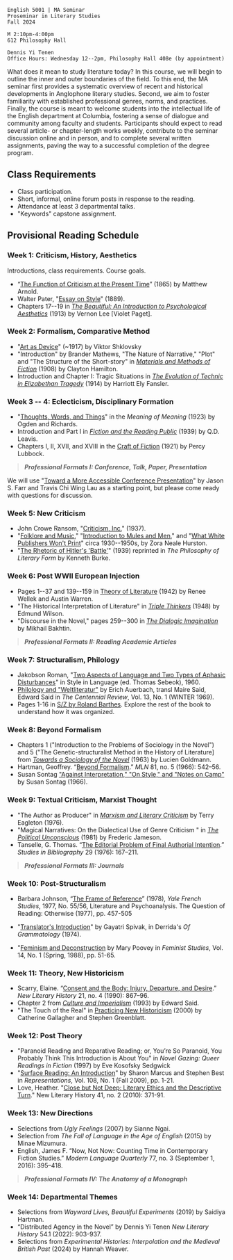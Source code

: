 ```
English 5001 | MA Seminar
Proseminar in Literary Studies
Fall 2024

M 2:10pm-4:00pm
612 Philosophy Hall

Dennis Yi Tenen
Office Hours: Wednesday 12--2pm, Philosophy Hall 408e (by appointment)
```

What does it mean to study literature today? In this course, we will begin to outline the inner
and outer boundaries of the field. To this end, the MA seminar first provides a systematic
overview of recent and historical developments in Anglophone literary studies. Second, we aim
to foster familiarity with established professional genres, norms, and practices. Finally, the
course is meant to welcome students into the intellectual life of the English department at
Columbia, fostering a sense of dialogue and community among faculty and students. Participants
should expect to read several article- or chapter-length works weekly, contribute to the
seminar discussion online and in person, and to complete several written assignments, paving
the way to a successful completion of the degree program.

## Class Requirements

- Class participation.
- Short, informal, online forum posts in response to the reading.
- Attendance at least 3 departmental talks.
- "Keywords" capstone assignment.

## Provisional Reading Schedule

### Week 1: Criticism, History, Aesthetics

Introductions, class requirements. Course goals.

- “[The Function of Criticism at the Present Time][01]” (1865) by Matthew Arnold.
- Walter Pater, "[Essay on Style][01]" (1889).
- Chapters 17--19 in [*The Beautiful: An Introduction to Psychological Aesthetics*][02] (1913)
  by Vernon Lee [Violet Paget].

[01]: https://archive.org/details/functionofcritic00arno/page/n7/mode/2up
[02]: https://archive.org/details/in.ernet.dli.2015.201677

### Week 2: Formalism, Comparative Method

- "[Art as Device][29]" (~1917) by Viktor Shklovsky
- "Introduction" by Brander Mathews, "The Nature of Narrative," "Plot" and "The Structure of
the Short-story" in [*Materials and Methods of Fiction*][24] (1908) by Clayton Hamilton.
- Introduction and Chapter I: Tragic Situations in [*The Evolution of Technic in Elizabethan
  Tragedy*][34] (1914) by Harriott Ely Fansler.

[21]: https://archive.org/download/cu31924027248867/cu31924027248867.pdf
[22]: https://archive.org/download/literatureameric00babb_0/literatureameric00babb_0.pdf
[23]: https://archive.org/download/analyticsofliter00sheruoft/analyticsofliter00sheruoft.pdf
[24]: https://archive.org/download/materialsandmet01hamigoog/materialsandmet01hamigoog.pdf
[34]: https://courseworks2.columbia.edu/files/5815641/download?download_frd=1
[29]: https://read-dukeupress-edu.ezproxy.cul.columbia.edu/poetics-today/article/36/3/151/21143/Art-as-Device

### Week 3 -- 4: Eclecticism, Disciplinary Formation

- "[Thoughts, Words, and Things][39]" in the *Meaning of Meaning* (1923) by Ogden and Richards.
- Introduction and Part I in [*Fiction and the Reading Public*][51] (1939) by Q.D. Leavis.
- Chapters I, II, XVII, and XVIII in the [Craft of Fiction][42] (1921) by Percy Lubbock.
  
> ***Professional Formats I: Conference, Talk, Paper, Presentation***

[33]: https://archive.org/download/jstor-6151/6151.pdf
[35]: http://www.modjourn.org/render.php?id=1308761641493752&view=mjp_object
[36]: https://modjourn.org/issue/bdr:523006/
[51]: https://archive.org/download/fictionandtherea030248mbp/fictionandtherea030248mbp.pdf
[39]: https://drive.google.com/file/d/1YTzl8bAgF3Y7dFjsNRUsj74SIOgygby3/view?usp=sharing

We will use "[Toward a More Accessible Conference Presentation](https://profession.mla.org/toward-a-more-accessible-conference-presentation/)" by Jason S. Farr and Travis Chi Wing Lau as a starting point, but please  come ready with questions for discussion.

[42]: https://archive.org/download/craftoffiction030210mbp/craftoffiction030210mbp.pdf
[43]: https://archive.org/download/practicalcritici030142mbp/practicalcritici030142mbp.pdf
[44]: https://archive.org/download/in.ernet.dli.2015.215758/2015.215758.Seven-Types_text.pdf
[45]: https://courseworks2.columbia.edu/courses/104410/files?preview=8554664

### Week 5: New Criticism

- John Crowe Ransom, "[Criticism, Inc.][54]" (1937).
- "[Folklore and Music][52]," "[Introduction to Mules and Men][53]," and "[What White Publishers
  Won't Print][53]" circa 1930--1950s, by Zora Neale Hurston.
- "[The Rhetoric of Hitler's 'Battle'][51]" (1939) reprinted in *The Philosophy of Literary
  Form* by Kenneth Burke.

[52]: https://www-jstor-org.ezproxy.cul.columbia.edu/stable/3346585?Search=yes&resultItemClick=true&searchText=au%3A&searchText=%22Zora+Hurston%22&searchUri=%2Faction%2FdoBasicSearch%3Fsi%3D1%26amp%3BQuery%3Dau%253A%2522Zora%2BHurston%2522%26amp%3Brefreqid%3Dsearch%253A0bd692ca8d79bef38fdb3a5eb537ec62&ab_segments=0%2Fdefault-2%2Fcontrol&refreqid=search%3A994acb08c971c7031471755f3eaafc1c#metadata_info_tab_contents
[53]: https://read.dukeupress.edu/books/book/1923/chapter/190753/What-White-Publishers-Won-t-Print-1950
[54]: https://www-jstor-org.ezproxy.cul.columbia.edu/stable/26434018?Search=yes&resultItemClick=true&searchText=criticism+inc&searchUri=%2Faction%2FdoBasicSearch%3FQuery%3Dcriticism%2Binc%26acc%3Don%26wc%3Don%26fc%3Doff%26group%3Dnone&ab_segments=0%2Fbasic_search_SYC-5462%2Fcontrol&refreqid=fastly-default%3A988e03d755a05e0011212c9681829aaa&seq=1#metadata_info_tab_contents
[51]: https://drive.google.com/file/d/1yQeFEr3r7x93xqkMM4FxY5yoD7YMgkOT/view?usp=sharing

### Week 6: Post WWII European Injection

- Pages 1--37 and 139--159 in [Theory of Literature][63] (1942) by Renee Wellek and Austin
  Warren.
- "The Historical Interpretation of Literature" in *[Triple Thinkers][62]* (1948) by Edmund
  Wilson.
- "Discourse in the Novel," pages 259--300 in [*The Dialogic Imagination*][61] by Mikhail Bakhtin.

> ***Professional Formats II: Reading Academic Articles***

[61]: https://drive.google.com/file/d/1odIW2gcLf6jfkZrv_mECM1EvkFbyf7ID/view?usp=sharing
[62]: https://drive.google.com/file/d/14d2GqSdGJ8okkm3y0TN0oFA2kFxDAi3l/view?usp=drive_link
[622]: https://courseworks2.columbia.edu/courses/82199/files?preview=6115086
[63]: https://drive.google.com/file/d/1gMP7WrUYA7NuQdvdulqd42u2lEsL4T9J/view?usp=sharing
[64]: https://clio.columbia.edu/catalog/4843426
[65]: https://www-jstor-org.ezproxy.cul.columbia.edu/stable/27537676?casa_token=W8pW7wsnBk0AAAAA%3AzjICCE2RYuMByNFXMGOSke1VjU7kkqivtO-5OOtxWew7MEQW64aOnu2llZybvoSfsGI8G_ZXODNE_HrCKDrT2xSrOwpx2baQ1OsO6N2T-7ImSMQVxw&seq=1#metadata_info_tab_contents

### Week 7: Structuralism, Philology

- Jakobson Roman, "[Two Aspects of Language and Two Types of Aphasic Disturbances][713]" in Style in Language (ed. Thomas Sebeok), 1960.
- [Philology and "Weltliteratur"][711] by Erich Auerbach, transl Maire Said, Edward Said in *The Centennial Review*, Vol. 13, No. 1 (WINTER 1969).
- Pages 1-16 in [S/Z by Roland Barthes][715]. Explore the rest of the book to understand how it was organized.

[611]: http://archives.bu.edu/collections/partisan-review/search/detail?id=326052
[633]: https://courseworks2.columbia.edu/files/6116816/download?download_frd=1
[711]: https://www-jstor-org.ezproxy.cul.columbia.edu/stable/23738133
[712]: https://drive.google.com/drive/folders/1ihk4WKLoWEeXqtM28SmnVR0P4lqt4uEs?dmr=1&ec=wgc-drive-hero-goto
[713]: https://drive.google.com/file/d/1L1zfnq34qWMm8_rSEBaLxxRXuPFdWTqp/view?usp=sharing
[715]: https://drive.google.com/file/d/1UdFqtgRPeWl24Sw8iR4VC586LI2uFKKX/view?usp=sharing

### Week 8: Beyond Formalism

- Chapters 1 ("Introduction to the Problems of Sociology in the Novel") and 5 ("The Genetic-structuralist Method in the History of Literature] from [*Towards a Sociology of the Novel*][806] (1963) by Lucien Goldmann.
- Hartman, Geoffrey. “[Beyond Formalism][71].” *MLN* 81, no. 5 (1966): 542–56.
- Susan Sontag ["Against Interpretation," "On Style," and "Notes on Camp"][805] by Susan Sontag (1966).

[85]:
https://www-jstor-org.ezproxy.cul.columbia.edu/stable/2907978?seq=1#metadata_info_tab_contents
[71]: https://www-jstor-org.ezproxy.cul.columbia.edu/stable/2907978?seq=1
[72]: https://courseworks2.columbia.edu/courses/82199/files?preview=6117980
[73]: https://courseworks2.columbia.edu/courses/82199/files?preview=6118063
[805]: https://drive.google.com/file/d/1FPTIH6JKcfvb2L_z2Ngh2vKEBzEr4rkF/view?usp=drive_link
[806]: https://drive.google.com/file/d/1I1ZbC3m5DISbwIQ2Flfn_BgAAwlkDMBz/view?usp=drive_link


### Week 9: Textual Criticism, Marxist Thought

- "The Author as Producer" in [*Marxism and Literary Criticism*][83] by Terry Eagleton (1976).
- "Magical Narratives: On the Dialectical Use of Genre Criticism " in [*The Political Unconscious*][84] (1981) by
  Frederic Jameson.
- Tanselle, G. Thomas. “[The Editorial Problem of Final Authorial Intention][81].” *Studies in
  Bibliography* 29 (1976): 167–211.

> ***Professional Formats III: Journals***

[81]: https://www-jstor-org.ezproxy.cul.columbia.edu/stable/40371633
[83]: https://www-taylorfrancis-com.ezproxy.cul.columbia.edu/chapters/mono/10.4324/9780203361771-6/author-producer-terry-eagleton?context=ubx&refId=2911637c-fdb2-4216-8308-9aeaf8fa3e91
[85]: https://www-nybooks-com.ezproxy.cul.columbia.edu/issues/1978/01/26/
[84]: https://www-jstor-org.ezproxy.cul.columbia.edu/stable/10.7591/j.ctt1287f8w.5

### Week 10: Post-Structuralism

- Barbara Johnson, “[The Frame of Reference][1004]” (1978), *Yale French Studies*, 1977, No. 55/56, Literature and Psychoanalysis. The Question of Reading: Otherwise (1977), pp. 457-505
- "[Translator's Introduction][1003]" by Gayatri Spivak, in Derrida's *Of Grammatology* (1974).
- "[Feminism and Deconstruction][1002] by Mary Poovey in *Feminist Studies*, Vol. 14, No. 1 (Spring, 1988), pp. 51-65.

  [1002]: https://www-jstor-org.ezproxy.cul.columbia.edu/stable/3177998?seq=1
  [1003]: https://drive.google.com/file/d/1l1POrvmYBEJMToLKIkvqUPW2yEbB9_Nq/view?usp=sharing
  [1004]: https://www-jstor-org.ezproxy.cul.columbia.edu/stable/pdf/2930445.pdf

### Week 11: Theory, New Historicism

- Scarry, Elaine. “[Consent and the Body: Injury, Departure, and Desire][111].” *New Literary
  History* 21, no. 4 (1990): 867–96.
- Chapter 2 from [*Culture and Imperialism*][113] (1993) by Edward Said.
- "The Touch of the Real" in [Practicing New Historicism][114] (2000) by Catherine Gallagher
  and Stephen Greenblatt.

[111]: https://www-jstor-org.ezproxy.cul.columbia.edu/stable/i220241?refreqid=excelsior%3Ae7d9681cd7287789cee051cac90b353a
[112]: https://www-jstor-org.ezproxy.cul.columbia.edu/stable/i258520?refreqid=excelsior%3Ace144081c846cd02c6856c0e4d93d155 (SPEAKING FOR OTHERS)
[113]: https://drive.google.com/file/d/10dT-rF5M0WSjDsO5jbPAmbiQuyila4Ua/view?usp=drive_link
[114]: https://drive.google.com/file/d/1RX5n8C_HHOlWpP_CRGy2yK1ZeuhsnxAI/view?usp=drive_link

### Week 12: Post Theory

- "Paranoid Reading and Reparative Reading; or, You’re So Paranoid, You Probably Think This
  Introduction is About You" in  *Novel Gazing: Queer Readings in Fiction* (1997) by Eve
Kosofsky Sedgwick
- "[Surface Reading: An Introduction][122]" by Sharon Marcus and Stephen Best in *Representations*, Vol.
108, No. 1 (Fall 2009), pp. 1-21.
- Love, Heather. "[Close but Not Deep: Literary Ethics and the Descriptive Turn][123]." New
  Literary History 41, no. 2 (2010): 371-91.

[122]: https://www-jstor-org.ezproxy.cul.columbia.edu/stable/10.1525/rep.2009.108.1.1
[123]: https://www-jstor-org.ezproxy.cul.columbia.edu/stable/40983827?Search=yes&resultItemClick=true&searchText=au%3A&searchText=%22Heather+Love%22&searchUri=%2Faction%2FdoBasicSearch%3Fsi%3D1%26amp%3BQuery%3Dau%253A%2522Heather%2BLove%2522%26amp%3Brefreqid%3Dsearch%253A10b7a8a0e27d7aa44576752f7cba7229&ab_segments=0%2Fbasic_SYC-4802%2Ftest1&refreqid=search%3A397b9fd7ecde1e76c2591c05adc658b3&seq=4#metadata_info_tab_contents

### Week 13: New Directions

- Selections from *Ugly Feelings* (2007) by Sianne Ngai.
- Selection from *The Fall of Language in the Age of English* (2015) by Minae Mizumura.
- English, James F. “Now, Not Now: Counting Time in Contemporary Fiction Studies.” *Modern
  Language Quarterly* 77, no. 3 (September 1, 2016): 395–418.

[121]: https://courseworks2.columbia.edu/files/6554119/download?download_frd=1 
[122]: https://web-a-ebscohost-com.ezproxy.cul.columbia.edu/ehost/ebookviewer/ebook/ZTAyNXhuYV9fMjIwMzUxX19BTg2?sid=fc3d9e3a-d890-4fae-ae89-e2cb983b25ac@sessionmgr4007&vid=0&format=EB&lpid=lp_200&rid=0

> ***Professional Formats IV: The Anatomy of a Monograph***

### Week 14: Departmental Themes

- Selections from *Wayward Lives, Beautiful Experiments* (2019) by Saidiya Hartman.
- “Distributed Agency in the Novel” by Dennis Yi Tenen *New Literary History* 54.1 (2022): 903-937.
- Selections from *Experimental Histories: Interpolation and the Medieval British Past* (2024) by 
Hannah Weaver.

[145]: https://courseworks2.columbia.edu/courses/82199/files?
